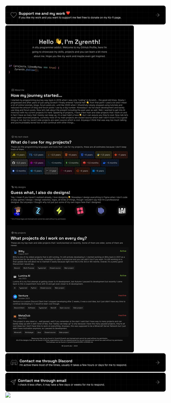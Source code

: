 <a href="https://ko-fi.com/zyrenth" target="_blank"><img src="https://raw.githubusercontent.com/Zyrenth/Zyrenth/main/GitHub%20Portfolio%20KOFI%20Link.png" /></a>
<a href="#"><img src="https://raw.githubusercontent.com/Zyrenth/Zyrenth/main/GitHub%20Portfolio%20v5.2.png" /></a>
<a href="https://discord.com/users/509018277549309962" target="_blank"><img src="https://raw.githubusercontent.com/Zyrenth/Zyrenth/main/GitHub%20Portfolio%20Discord%20Link.png" /></a>
<a href="mailto:work@zyrenth.dev" target="_blank"><img src="https://raw.githubusercontent.com/Zyrenth/Zyrenth/main/GitHub%20Portfolio%20Email%20Link.png" /></a>
![](https://hit.yhype.me/github/profile?user_id=71086259)
